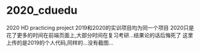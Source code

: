 # 2020_cduedu
2020 HD practicing project
2019和2020的实训项目均为同一个项目
2020只是花了更多的时间在前端页面上,大部分时间在复习考研...结果论的话后悔死了
这里上传的是2019的个人代码,同样的...没有截图...
